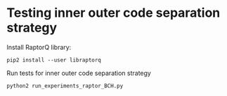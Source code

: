 # Testing inner outer code separation strategy

Install RaptorQ library:
```
pip2 install --user libraptorq
```
Run tests for inner outer code separation strategy
```
python2 run_experiments_raptor_BCH.py
```

